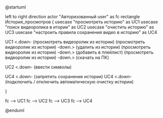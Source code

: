 ﻿@startuml

left to right direction
actor "Авторизованный user" as fc
rectangle История_просмотров {
  usecase "просмотреть историю" as UC1 
  usecase "поиск видеоролика в итории" as UC2
  usecase "очистить историю" as UC3
  usecase "настроить правила сохранения видео в историю" as UC4

UC1 <.down- (просмотреть видеоролик из истории)
(просмотреть видеоролик из истории) -down.> (удалить из истории)
(просмотреть видеоролик из истории) -down.> (добавить в плейлист)
(просмотреть видеоролик из истории) -down.> (скачать на ПК)

UC2 <.down- (ввести символы)

UC4 <.down- (запретить сохранение истории)
UC4 <.down- (подключить / отключить автоматическую очистку истории)


}

fc --> UC1 
fc --> UC2
fc --> UC3
fc --> UC4


@enduml